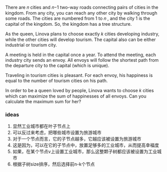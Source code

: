 There are 𝑛
 cities and 𝑛−1
 two-way roads connecting pairs of cities in the kingdom. From any city, you can reach any other city by walking through some roads. The cities are numbered from 1
 to 𝑛
, and the city 1
 is the capital of the kingdom. So, the kingdom has a tree structure.

As the queen, Linova plans to choose exactly 𝑘
 cities developing industry, while the other cities will develop tourism. The capital also can be either industrial or tourism city.

A meeting is held in the capital once a year. To attend the meeting, each industry city sends an envoy. All envoys will follow the shortest path from the departure city to the capital (which is unique).

Traveling in tourism cities is pleasant. For each envoy, his happiness is equal to the number of tourism cities on his path.

In order to be a queen loved by people, Linova wants to choose 𝑘
 cities which can maximize the sum of happinesses of all envoys. Can you calculate the maximum sum for her?

 ### ideas
 1. 显然工业城市都在叶子节点上
 2. 可以反过来考虑，把哪些城市设置为旅游城市
 3. 对于一个节点而言，它的子节点越多，它越应该被设置为旅游城市
 4. 这是因为，可以在它的子节点中，放置足够多的工业城市，从而提高幸福度
 5. 如果，在某个节点v上设置工业城市，那么这整颗子树都应该被设置为工业城市
 6. 根据子树size排序，然后选择前n-k个节点